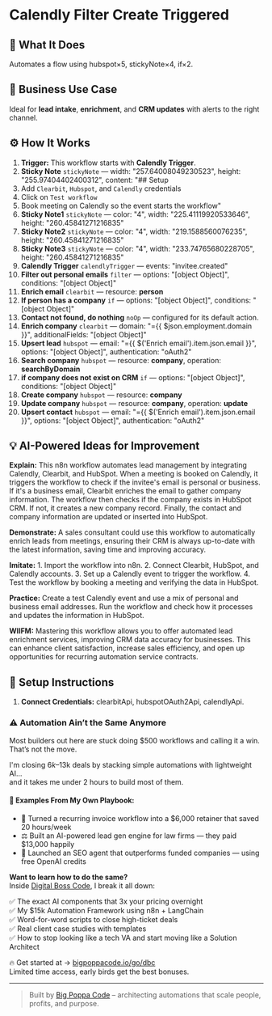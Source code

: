 # Calendly Filter Create Triggered
  ## 🚀 What It Does
  Automates a flow using hubspot×5, stickyNote×4, if×2.
  
  ## 💼 Business Use Case
  Ideal for **lead intake**, **enrichment**, and **CRM updates** with alerts to the right channel.
  
  ## ⚙️ How It Works
  1. **Trigger:** This workflow starts with **Calendly Trigger**.
  2. **Sticky Note** `stickyNote` — width: "257.64008049230523", height: "255.97404402400312", content: "## Setup
1. Add `Clearbit`, `Hubspot`, and `Calendly` credentials
2. Click on `Test workflow`
3. Book meeting on Calendly so the event starts the workflow"
3. **Sticky Note1** `stickyNote` — color: "4", width: "225.41119920533646", height: "260.45841271216835"
4. **Sticky Note2** `stickyNote` — color: "4", width: "219.1588560076235", height: "260.45841271216835"
5. **Sticky Note3** `stickyNote` — color: "4", width: "233.74765680228705", height: "260.45841271216835"
6. **Calendly Trigger** `calendlyTrigger` — events: "invitee.created"
7. **Filter out personal emails** `filter` — options: "[object Object]", conditions: "[object Object]"
8. **Enrich email** `clearbit` — resource: **person**
9. **If person has a company** `if` — options: "[object Object]", conditions: "[object Object]"
10. **Contact not found, do nothing** `noOp` — configured for its default action.
11. **Enrich company** `clearbit` — domain: "={{ $json.employment.domain }}", additionalFields: "[object Object]"
12. **Upsert lead** `hubspot` — email: "={{ $('Enrich email').item.json.email }}", options: "[object Object]", authentication: "oAuth2"
13. **Search company** `hubspot` — resource: **company**, operation: **searchByDomain**
14. **if company does not exist on CRM** `if` — options: "[object Object]", conditions: "[object Object]"
15. **Create company** `hubspot` — resource: **company**
16. **Update company** `hubspot` — resource: **company**, operation: **update**
17. **Upsert contact** `hubspot` — email: "={{ $('Enrich email').item.json.email }}", options: "[object Object]", authentication: "oAuth2"
  
  ## 💡 AI-Powered Ideas for Improvement
  **Explain:** This n8n workflow automates lead management by integrating Calendly, Clearbit, and HubSpot. When a meeting is booked on Calendly, it triggers the workflow to check if the invitee's email is personal or business. If it's a business email, Clearbit enriches the email to gather company information. The workflow then checks if the company exists in HubSpot CRM. If not, it creates a new company record. Finally, the contact and company information are updated or inserted into HubSpot.

**Demonstrate:** A sales consultant could use this workflow to automatically enrich leads from meetings, ensuring their CRM is always up-to-date with the latest information, saving time and improving accuracy.

**Imitate:** 1. Import the workflow into n8n. 2. Connect Clearbit, HubSpot, and Calendly accounts. 3. Set up a Calendly event to trigger the workflow. 4. Test the workflow by booking a meeting and verifying the data in HubSpot.

**Practice:** Create a test Calendly event and use a mix of personal and business email addresses. Run the workflow and check how it processes and updates the information in HubSpot.

**WIIFM:** Mastering this workflow allows you to offer automated lead enrichment services, improving CRM data accuracy for businesses. This can enhance client satisfaction, increase sales efficiency, and open up opportunities for recurring automation service contracts.
  
  ## 🔧 Setup Instructions
  1. **Connect Credentials:** clearbitApi, hubspotOAuth2Api, calendlyApi.
  
### ⚠️ Automation Ain’t the Same Anymore

Most builders out here are stuck doing $500 workflows and calling it a win.  
That’s not the move.  

I'm closing $6k–$13k deals by stacking simple automations with lightweight AI...  
and it takes me under 2 hours to build most of them.

#### 🧠 Examples From My Own Playbook:
- 🔁 Turned a recurring invoice workflow into a $6,000 retainer that saved 20 hours/week  
- ⚖️ Built an AI-powered lead gen engine for law firms — they paid $13,000 happily  
- 🚀 Launched an SEO agent that outperforms funded companies — using free OpenAI credits  

**Want to learn how to do the same?**  
Inside [Digital Boss Code](https://bigpoppacode.io/go/dbc), I break it all down:

✅ The exact AI components that 3x your pricing overnight  
✅ My $15k Automation Framework using n8n + LangChain  
✅ Word-for-word scripts to close high-ticket deals  
✅ Real client case studies with templates  
✅ How to stop looking like a tech VA and start moving like a Solution Architect  

🔥 Get started at → [bigpoppacode.io/go/dbc](https://bigpoppacode.io/go/dbc)  
Limited time access, early birds get the best bonuses.

---
> Built by [Big Poppa Code](https://bigpoppacode.io) – architecting automations that scale people, profits, and purpose.
  